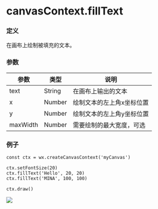 <!-- https://developers.weixin.qq.com/miniprogram/dev/api/canvas/fill-text.html -->

canvasContext.fillText
======================

### 定义

在画布上绘制被填充的文本。

### 参数

  参数       |  类型     |  说明            
-------------|-----------|------------------
  text       |  String   |在画布上输出的文本
  x          |  Number   |绘制文本的左上角x坐标位置
  y          |  Number   |绘制文本的左上角y坐标位置
  maxWidth   |  Number   |需要绘制的最大宽度，可选

### 例子

    const ctx = wx.createCanvasContext('myCanvas')
    
    ctx.setFontSize(20)
    ctx.fillText('Hello', 20, 20)
    ctx.fillText('MINA', 100, 100)
    
    ctx.draw()
    

![](https://developers.weixin.qq.com/miniprogram/dev/image/canvas/text.png)
